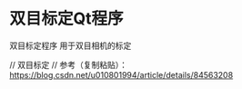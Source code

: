 # 双目标定Qt程序


双目标定程序 用于双目相机的标定

// 双目标定
// 参考（复制粘贴）：https://blog.csdn.net/u010801994/article/details/84563208
